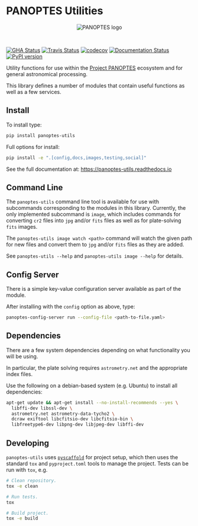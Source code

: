 PANOPTES Utilities
==================

<p align="center">
<img src="https://projectpanoptes.org/uploads/2018/12/16/pan-logo.png" alt="PANOPTES logo" />
</p>
<br>

[![GHA Status](https://img.shields.io/endpoint.svg?url=https%3A%2F%2Factions-badge.atrox.dev%2Fpanoptes%2Fpanoptes-utils%2Fbadge%3Fref%3Ddevelop&style=flat)](https://actions-badge.atrox.dev/panoptes/panoptes-utils/goto?ref=develop) [![Travis Status](https://travis-ci.com/panoptes/panoptes-utils.svg?branch=develop)](https://travis-ci.com/panoptes/panoptes-utils) [![codecov](https://codecov.io/gh/panoptes/panoptes-utils/branch/develop/graph/badge.svg)](https://codecov.io/gh/panoptes/panoptes-utils) [![Documentation Status](https://readthedocs.org/projects/panoptes-utils/badge/?version=latest)](https://panoptes-utils.readthedocs.io/en/latest/?badge=latest) [![PyPI version](https://badge.fury.io/py/panoptes-utils.svg)](https://badge.fury.io/py/panoptes-utils)

Utility functions for use within the [Project PANOPTES](https://projectpanoptes.org) ecosystem and for general
astronomical processing.

This library defines a number of modules that contain useful functions as well as a few services.

Install
-------

To install type:

```bash
pip install panoptes-utils
```

Full options for install:

```bash
pip install -e ".[config,docs,images,testing,social]"
```

See the full documentation at: https://panoptes-utils.readthedocs.io

Command Line
------------

The `panoptes-utils` command line tool is available for use with subcommands
corresponding to the modules in this library. Currently, the only implemented
subcommand is `image`, which includes commands for converting `cr2` files into
`jpg` and/or `fits` files as well as for plate-solving `fits` images.

The `panoptes-utils image watch <path>` command will watch the given path for
new files and convert them to `jpg` and/or `fits` files as they are added.

See `panoptes-utils --help` and `panoptes-utils image --help` for details.


Config Server
-------------

There is a simple key-value configuration server available as part of the module.

After installing with the `config` option as above, type:

```bash
panoptes-config-server run --config-file <path-to-file.yaml>
```

Dependencies
------------

There are a few system dependencies depending on what functionality you will be using.

In particular, the plate solving requires `astrometry.net` and the appropriate index files.

Use the following on a debian-based system (e.g. Ubuntu) to install all dependencies:

```bash
apt-get update && apt-get install --no-install-recommends --yes \
  libffi-dev libssl-dev \
  astrometry.net astrometry-data-tycho2 \
  dcraw exiftool libcfitsio-dev libcfitsio-bin \
  libfreetype6-dev libpng-dev libjpeg-dev libffi-dev
```

Developing
----------

`panoptes-utils` uses [`pyscaffold`](https://pyscaffold.org/en/stable/usage.html) for project setup,
which then uses the standard `tox` and `pyproject.toml` tools to manage the project. Tests can
be run with `tox`, e.g.

```bash
# Clean repository.
tox -e clean

# Run tests.
tox

# Build project.
tox -e build
```
